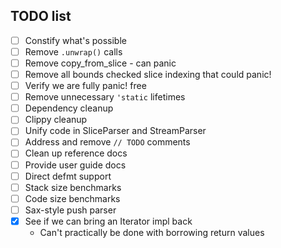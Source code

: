 ## TODO list
- [ ] Constify what's possible
- [ ] Remove `.unwrap()` calls
- [ ] Remove copy_from_slice - can panic
- [ ] Remove all bounds checked slice indexing that could panic!
- [ ] Verify we are fully panic! free
- [ ] Remove unnecessary `'static` lifetimes
- [ ] Dependency cleanup
- [ ] Clippy cleanup
- [ ] Unify code in SliceParser and StreamParser
- [ ] Address and remove `// TODO` comments
- [ ] Clean up reference docs
- [ ] Provide user guide docs
- [ ] Direct defmt support
- [ ] Stack size benchmarks
- [ ] Code size benchmarks
- [ ] Sax-style push parser
- [x] See if we can bring an Iterator impl back
    - Can't practically be done with borrowing return values
